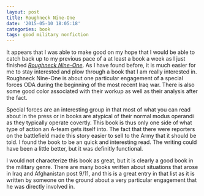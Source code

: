 ```yaml
---
layout: post
title: Roughneck Nine-One
date: '2015-05-10 18:05:18'
categories: book
tags: good military nonfiction
---
```


It appears that I was able to make good on my hope that I would be
able to catch back up to my previous pace of a at least a book a week as
I just finished [*Roughneck Nine-One*][rough-amazon]. As I have found before,
it is much easier for me to stay interested and plow through a book that
I am really interested in. Roughneck Nine-One is about one particular
engagement of a special forces ODA during the beginning of the most recent
Iraq war. There is also some good color associated with their workup
as well as their analysis after the fact.

Special forces are an interesting group in that most of what you can read
about in the press or in books are atypical of their normal modus operandi
as they typically operate covertly. This book is thus only one side of what
type of action an A-team gets itself into. The fact that there were reporters
on the battlefield made this story easier to sell to the Army that it should
be told. I found the book to be an quick and interesting read. The writing could
have been a little better, but it was definitly functional.

I would not characterize this book as great, but it is clearly a good book in
the military genre. There are many books written about situations that arose
in Iraq and Afghanistan post 9/11, and this is a great entry in that list as
it is written by someone on the ground about a very particular engagement that
he was directly involved in.


[rough-amazon]:   http://amzn.com/B005J56AKU

